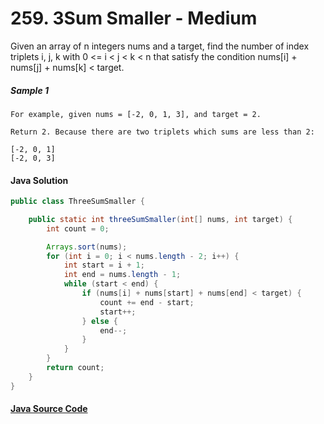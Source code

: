 # 259. 3Sum Smaller - Medium

Given an array of n integers nums and a target, find the number of index triplets i, j, k with 0 <= i < j < k < n that satisfy the condition nums[i] + nums[j] + nums[k] < target.

##### Sample 1

```
For example, given nums = [-2, 0, 1, 3], and target = 2.

Return 2. Because there are two triplets which sums are less than 2:

[-2, 0, 1]
[-2, 0, 3]
```

#### Java Solution
```java
public class ThreeSumSmaller {

    public static int threeSumSmaller(int[] nums, int target) {
        int count = 0;

        Arrays.sort(nums);
        for (int i = 0; i < nums.length - 2; i++) {
            int start = i + 1;
            int end = nums.length - 1;
            while (start < end) {
                if (nums[i] + nums[start] + nums[end] < target) {
                    count += end - start;
                    start++;
                } else {
                    end--;
                }
            }
        }
        return count;
    }
}
```

#### [Java Source Code](../../../src/main/java/com/algorithm/twopointers/ThreeSumSmaller.java)